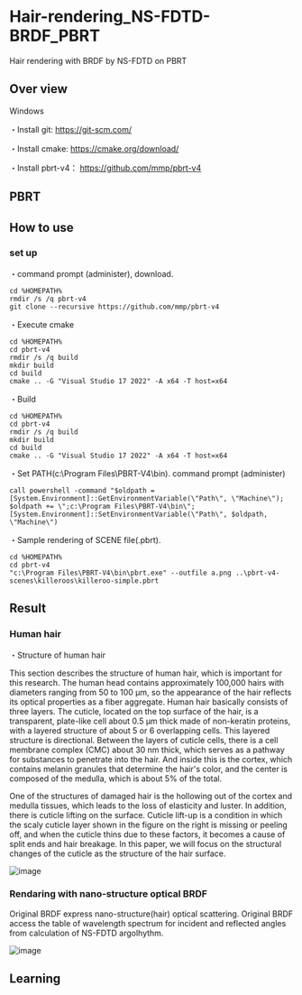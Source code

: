 # Hair-rendering_NS-FDTD-BRDF_PBRT
Hair rendering with BRDF by NS-FDTD on PBRT

## Over view
Windows

・Install git: https://git-scm.com/

・Install cmake: https://cmake.org/download/

・Install pbrt-v4： https://github.com/mmp/pbrt-v4

## PBRT 

## How to use
### set up
・command prompt (administer), download.

```
cd %HOMEPATH%
rmdir /s /q pbrt-v4
git clone --recursive https://github.com/mmp/pbrt-v4
```

・Execute cmake

```
cd %HOMEPATH%
cd pbrt-v4
rmdir /s /q build
mkdir build
cd build
cmake .. -G "Visual Studio 17 2022" -A x64 -T host=x64
```

・Build

```
cd %HOMEPATH%
cd pbrt-v4
rmdir /s /q build
mkdir build
cd build
cmake .. -G "Visual Studio 17 2022" -A x64 -T host=x64
```

・Set PATH(c:\Program Files\PBRT-V4\bin). command prompt (administer)

```
call powershell -command "$oldpath = [System.Environment]::GetEnvironmentVariable(\"Path\", \"Machine\"); $oldpath += \";c:\Program Files\PBRT-V4\bin\"; [System.Environment]::SetEnvironmentVariable(\"Path\", $oldpath, \"Machine\")
```
・Sample rendering of SCENE file(.pbrt).

```
cd %HOMEPATH%
cd pbrt-v4
"c:\Program Files\PBRT-V4\bin\pbrt.exe" --outfile a.png ..\pbrt-v4-scenes\killeroos\killeroo-simple.pbrt
```


## Result
### Human hair
・Structure of human hair

This section describes the structure of human hair, which is important for this research. The human head contains approximately 100,000 hairs with diameters ranging from 50 to 100 µm, so the appearance of the hair reflects its optical properties as a fiber aggregate. Human hair basically consists of three layers. The cuticle, located on the top surface of the hair, is a transparent, plate-like cell about 0.5 µm thick made of non-keratin proteins, with a layered structure of about 5 or 6 overlapping cells. This layered structure is directional. Between the layers of cuticle cells, there is a cell membrane complex (CMC) about 30 nm thick, which serves as a pathway for substances to penetrate into the hair. And inside this is the cortex, which contains melanin granules that determine the hair's color, and the center is composed of the medulla, which is about 5% of the total.

One of the structures of damaged hair is the hollowing out of the cortex and medulla tissues, which leads to the loss of elasticity and luster. In addition, there is cuticle lifting on the surface. Cuticle lift-up is a condition in which the scaly cuticle layer shown in the figure on the right is missing or peeling off, and when the cuticle thins due to these factors, it becomes a cause of split ends and hair breakage. In this paper, we will focus on the structural changes of the cuticle as the structure of the hair surface.

![image](https://user-images.githubusercontent.com/57475794/219864271-3128cc04-cd74-4d81-9bbb-c928cae34529.png)

### Rendaring with nano-structure optical BRDF
Original BRDF express nano-structure(hair) optical scattering. Original BRDF access the table of wavelength spectrum for incident and reflected angles from calculation of NS-FDTD argolhythm.

![image](https://user-images.githubusercontent.com/57475794/219862623-3ae71868-6a0e-44a8-8c6f-d978eda7abb4.png)




## Learning
